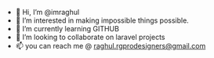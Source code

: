 - 👋 Hi, I’m @imraghul
- 👀 I’m interested in making impossible things possible.
- 🌱 I’m currently learning GITHUB
- 💞️ I’m looking to collaborate on laravel projects
- 📫 you can reach me @ raghul.rgprodesigners@gmail.com

<!---
imraghul/imraghul is a ✨ special ✨ repository because its `README.md` (this file) appears on your GitHub profile.
You can click the Preview link to take a look at your changes.
--->
